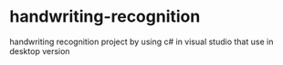 # handwriting-recognition
handwriting recognition project by using c# in visual studio that use in desktop version
